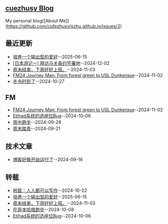 ## [cuezhusy Blog](https://szhu.github.io/)
My personal blog([About Me])(https://github.com/cufezhusy/szhu.github.io/issues/2)

## 最近更新
- [培养一个输出型的爱好](https://github.com/cufezhusy/cufezhusy.github.io/issues/15)--2025-06-15
- [[日本游记一] 拜访马关条约签署地](https://github.com/cufezhusy/cufezhusy.github.io/issues/14)--2024-12-02
- [周末结束，下周好好上班。](https://github.com/cufezhusy/cufezhusy.github.io/issues/13)--2024-11-03
- [FM24 Journey Man: From forest green to USL Dunkerque](https://github.com/cufezhusy/cufezhusy.github.io/issues/12)--2024-11-02
- [冬令时到了](https://github.com/cufezhusy/cufezhusy.github.io/issues/11)--2024-10-27
## FM
- [FM24 Journey Man: From forest green to USL Dunkerque](https://github.com/cufezhusy/cufezhusy.github.io/issues/12)--2024-11-02
- [Etihad系统的选座位Bug](https://github.com/cufezhusy/cufezhusy.github.io/issues/6)--2024-10-06
- [周中跑步](https://github.com/cufezhusy/cufezhusy.github.io/issues/5)--2024-09-28
- [周末踏青](https://github.com/cufezhusy/cufezhusy.github.io/issues/4)--2024-09-21
## 技术文章
- [博客好像开始运行了](https://github.com/cufezhusy/cufezhusy.github.io/issues/3)--2024-09-16
## 转载
- [转载：人人都可以写作](https://github.com/cufezhusy/cufezhusy.github.io/issues/10)--2024-10-22
- [培养一个输出型的爱好](https://github.com/cufezhusy/cufezhusy.github.io/issues/15)--2025-06-15
- [周末结束，下周好好上班。](https://github.com/cufezhusy/cufezhusy.github.io/issues/13)--2024-11-03
- [在哥本哈根跑步](https://github.com/cufezhusy/cufezhusy.github.io/issues/7)--2024-10-08
- [Etihad系统的选座位Bug](https://github.com/cufezhusy/cufezhusy.github.io/issues/6)--2024-10-06
